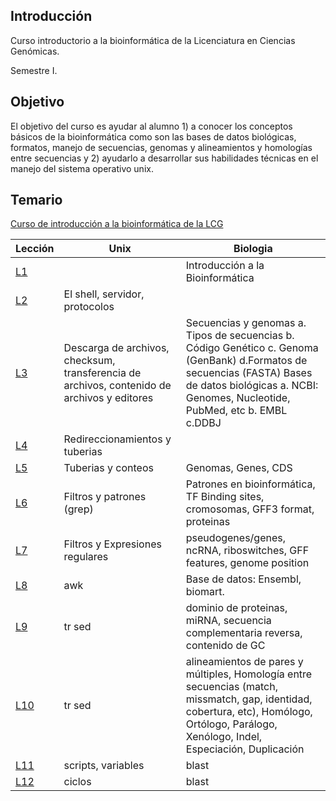 ## Introducción

Curso introductorio a la bioinformática de la Licenciatura en Ciencias Genómicas.

Semestre I.

## Objetivo

El objetivo del curso es ayudar al alumno 1) a conocer los conceptos básicos de la bioinformática como son las bases de datos biológicas, formatos, manejo de secuencias, genomas y alineamientos y homologías entre secuencias y 2) ayudarlo a desarrollar sus habilidades técnicas en el manejo del sistema operativo unix.



## Temario

[Curso de introducción a la bioinformática de la LCG](https://lcg-cursos.github.io/material/introbioinfo/)

|Lección |Unix         |Biologia|
|---     |---          |---     |
|[L1](https://lcg-cursos.github.io/material/introbioinfo/L1-Intro.html)      |             |Introducción a la Bioinformática|
|[L2](https://lcg-cursos.github.io/material/introbioinfo/L2-shell.html)      | El shell, servidor, protocolos    |    |
|[L3](https://lcg-cursos.github.io/material/introbioinfo/L3-archivos.html) | Descarga de archivos, checksum, transferencia de archivos, contenido de archivos y editores | Secuencias y genomas a. Tipos de secuencias b. Código Genético c. Genoma (GenBank) d.Formatos de secuencias (FASTA) Bases de datos biológicas a.	NCBI: Genomes, Nucleotide, PubMed, etc b. EMBL c.DDBJ |
|[L4](https://lcg-cursos.github.io/material/introbioinfo/L4-tuberias.html) | Redireccionamientos y tuberias |  |
|[L5](https://lcg-cursos.github.io/material/introbioinfo/L5-conteos.html) | Tuberias y conteos | Genomas, Genes, CDS |
|[L6](https://lcg-cursos.github.io/material/introbioinfo/L6-filtros.html) | Filtros y patrones (grep) | Patrones en bioinformática, TF Binding sites, cromosomas, GFF3 format, proteinas | 
|[L7](https://lcg-cursos.github.io/material/introbioinfo/L7-expresiones-regulares.html) | Filtros y Expresiones regulares   | pseudogenes/genes, ncRNA, riboswitches, GFF features, genome position   |
|[L8](https://lcg-cursos.github.io/material/introbioinfo/L8-awk.html) | awk | Base de datos:  Ensembl, biomart. |
|[L9]() | tr sed | dominio de proteinas, miRNA, secuencia complementaria reversa, contenido de GC |
|[L10]() | tr sed | alineamientos de pares y múltiples, Homología entre secuencias (match, missmatch, gap, identidad, cobertura, etc), Homólogo, Ortólogo, Parálogo, Xenólogo, Indel, Especiación, Duplicación |
|[L11]() | scripts, variables | blast |
|[L12]() | ciclos | blast |


 
